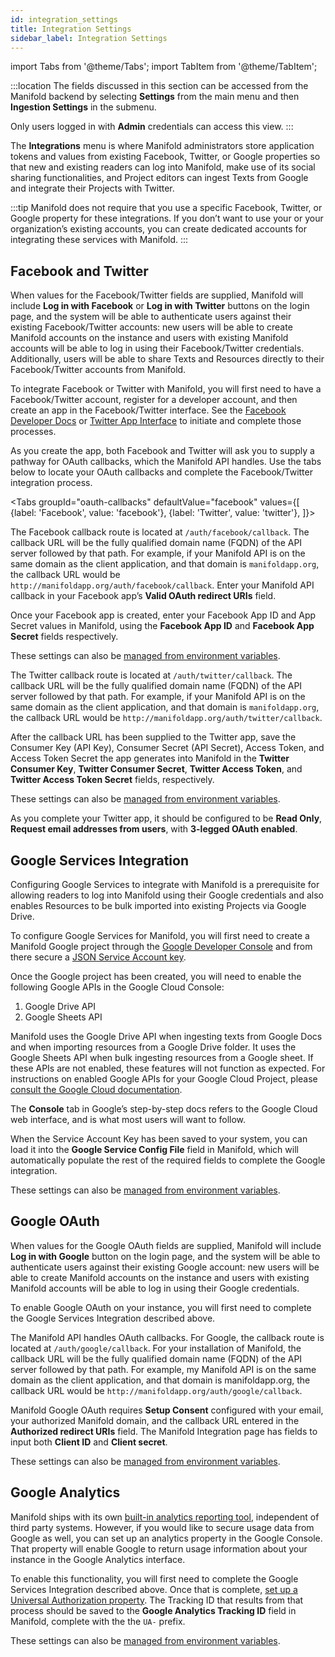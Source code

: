 ```yaml
---
id: integration_settings
title: Integration Settings
sidebar_label: Integration Settings
---
```


import Tabs from '@theme/Tabs';
import TabItem from '@theme/TabItem';

:::location
The fields discussed in this section can be accessed from the Manifold backend by selecting **Settings** from the main menu and then **Ingestion Settings** in the submenu.

Only users logged in with **Admin** credentials can access this view.
:::

The **Integrations** menu is where Manifold administrators store application tokens and values from existing Facebook, Twitter, or Google properties so that new and existing readers can log into Manifold, make use of its social sharing functionalities, and Project editors can ingest Texts from Google and integrate their Projects with Twitter.

:::tip
Manifold does not require that you use a specific Facebook, Twitter, or Google property for these integrations. If you don’t want to use your or your organization’s existing accounts, you can create dedicated accounts for integrating these services with Manifold.
:::

## Facebook and Twitter

When values for the Facebook/Twitter fields are supplied, Manifold will include **Log in with Facebook** or **Log in with Twitter** buttons on the login page, and the system will be able to authenticate users against their existing Facebook/Twitter accounts: new users will be able to create Manifold accounts on the instance and users with existing Manifold accounts will be able to log in using their Facebook/Twitter credentials. Additionally, users will be able to share Texts and Resources directly to their Facebook/Twitter accounts from Manifold.

To integrate Facebook or Twitter with Manifold, you will first need to have a Facebook/Twitter account, register for a developer account, and then create an app in the Facebook/Twitter interface. See the [Facebook Developer Docs](https://developers.facebook.com/docs/apps/register#developer-account) or [Twitter App Interface](https://apps.twitter.com) to initiate and complete those processes.

As you create the app, both Facebook and Twitter will ask you to supply a pathway for OAuth callbacks, which the Manifold API handles. Use the tabs below to locate your OAuth callbacks and complete the Facebook/Twitter integration process.

<Tabs
  groupId="oauth-callbacks"
  defaultValue="facebook"
  values={[
    {label: 'Facebook', value: 'facebook'},
    {label: 'Twitter', value: 'twitter'},
  ]}>

<TabItem value="facebook">

The Facebook callback route is located at `/auth/facebook/callback`. The callback URL will be the fully qualified domain name (FQDN) of the API server followed by that path. For example, if your Manifold API is on the same domain as the client application, and that domain is `manifoldapp.org`, the callback URL would be `http://manifoldapp.org/auth/facebook/callback`. Enter your Manifold API callback in your Facebook app’s **Valid OAuth redirect URIs** field.

Once your Facebook app is created, enter your Facebook App ID and App Secret values in Manifold, using the **Facebook App ID** and **Facebook App Secret** fields respectively.

These settings can also be [managed from environment variables](/docs/administering/configuring/managing_settings#managing-settings-with-environment-variables).
</TabItem>

<TabItem value="twitter">

The Twitter callback route is located at `/auth/twitter/callback`. The callback URL will be the fully qualified domain name (FQDN) of the API server followed by that path. For example, if your Manifold API is on the same domain as the client application, and that domain is `manifoldapp.org`, the callback URL would be `http://manifoldapp.org/auth/twitter/callback`.

After the callback URL has been supplied to the Twitter app, save the Consumer Key (API Key), Consumer Secret (API Secret), Access Token, and Access Token Secret the app generates into Manifold in the **Twitter Consumer Key**, **Twitter Consumer Secret**, **Twitter Access Token**, and **Twitter Access Token Secret** fields, respectively.

These settings can also be [managed from environment variables](/docs/administering/configuring/managing_settings#managing-settings-with-environment-variables).

As you complete your Twitter app, it should be configured to be **Read Only**, **Request email addresses from users**, with **3-legged OAuth enabled**.

</TabItem>

</Tabs>

## Google Services Integration

Configuring Google Services to integrate with Manifold is a prerequisite for allowing readers to log into Manifold using their Google credentials and also enables Resources to be bulk imported into existing Projects via Google Drive.

To configure Google Services for Manifold, you will first need to create a Manifold Google project through the [Google Developer Console](https://cloud.google.com/resource-manager/docs/creating-managing-projects#creating_a_project) and from there secure a [JSON Service Account key](https://cloud.google.com/iam/docs/creating-managing-service-account-keys).

Once the Google project has been created, you will need to enable the following Google APIs in the Google Cloud Console:

1. Google Drive API
1. Google Sheets API

Manifold uses the Google Drive API when ingesting texts from Google Docs and when importing resources from a Google Drive folder. It uses the Google Sheets API when bulk ingesting resources from a Google sheet. If these APIs are not enabled, these features will not function as expected. For instructions on enabled Google APIs for your Google Cloud Project, please [consult the Google Cloud documentation](https://cloud.google.com/endpoints/docs/openapi/enable-api).

The **Console** tab in Google’s step-by-step docs refers to the Google Cloud web interface, and is what most users will want to follow.

When the Service Account Key has been saved to your system, you can load it into the **Google Service Config File** field in Manifold, which will automatically populate the rest of the required fields to complete the Google integration.

These settings can also be [managed from environment variables](/docs/administering/configuring/managing_settings#managing-settings-with-environment-variables).

## Google OAuth

When values for the Google OAuth fields are supplied, Manifold will include **Log in with Google** button on the login page, and the system will be able to authenticate users against their existing Google account: new users will be able to create Manifold accounts on the instance and users with existing Manifold accounts will be able to log in using their Google credentials.

To enable Google OAuth on your instance, you will first need to complete the Google Services Integration described above.

The Manifold API handles OAuth callbacks. For Google, the callback route is located at `/auth/google/callback`. For your installation of Manifold, the callback URL will be the fully qualified domain name (FQDN) of the API server followed by that path. For example, my Manifold API is on the same domain as the client application, and that domain is manifoldapp.org, the callback URL would be `http://manifoldapp.org/auth/google/callback`.

Manifold Google OAuth requires **Setup Consent** configured with your email, your authorized Manifold domain, and the callback URL entered in the **Authorized redirect URIs** field. The Manifold Integration page has fields to input both **Client ID** and **Client secret**.

These settings can also be [managed from environment variables](/docs/administering/configuring/managing_settings#managing-settings-with-environment-variables).

## Google Analytics

Manifold ships with its own [built-in analytics reporting tool](../../backend/analytics.md), independent of third party systems. However, if you would like to secure usage data from Google as well, you can set up an analytics property in the Google Console. That property will enable Google to return usage information about your instance in the Google Analytics interface.

To enable this functionality, you will first need to complete the Google Services Integration described above. Once that is complete, [set up a Universal Authorization property](https://support.google.com/analytics/answer/10269537). The Tracking ID that results from that process should be saved to the **Google Analytics Tracking ID** field in Manifold, complete with the the `UA-` prefix.

These settings can also be [managed from environment variables](/docs/administering/configuring/managing_settings#managing-settings-with-environment-variables).
